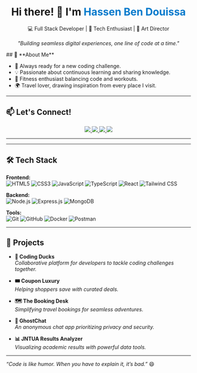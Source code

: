 

<h1 align="center">Hi there! 👋 I'm <span style="color:#007acc;">Hassen Ben Douissa</span></h1>

<p align="center">
  💻 Full Stack Developer | 🚀 Tech Enthusiast | 🎨 Art Director 
  <br><br>
  <em>"Building seamless digital experiences, one line of code at a time."</em>
</p>
## 🌟 **About Me**

- 🎯 Always ready for a new coding challenge.
- 💡 Passionate about continuous learning and sharing knowledge.
- 💪 Fitness enthusiast balancing code and workouts.
- 🌍 Travel lover, drawing inspiration from every place I visit.

---

## 📫 **Let's Connect!**

<p align="center">
  <a href="https://linkedin.com/in/yourprofile">
    <img src="https://img.shields.io/badge/-LinkedIn-0077B5?style=for-the-badge&logo=linkedin&logoColor=white">
  </a>
  <a href="https://hassenbendouiss.dev">
    <img src="https://img.shields.io/badge/Portfolio-FF4088?style=for-the-badge&logo=portfolio&logoColor=white">
  </a>
  <a href="mailto:hassen.bendoulissa@gmail.com">
    <img src="https://img.shields.io/badge/Email-EA4335?style=for-the-badge&logo=gmail&logoColor=white">
  </a>
  <a href="https://leetcode.com/yourprofile">
    <img src="https://img.shields.io/badge/LeetCode-FFA116?style=for-the-badge&logo=leetcode&logoColor=black">
  </a>
</p>

---
---

## 🛠 **Tech Stack**

**Frontend:**  
![HTML5](https://img.shields.io/badge/HTML5-E34F26?style=flat&logo=html5&logoColor=white) 
![CSS3](https://img.shields.io/badge/CSS3-1572B6?style=flat&logo=css3&logoColor=white) 
![JavaScript](https://img.shields.io/badge/JavaScript-F7DF1E?style=flat&logo=javascript&logoColor=black) 
![TypeScript](https://img.shields.io/badge/TypeScript-007ACC?style=flat&logo=typescript&logoColor=white) 
![React](https://img.shields.io/badge/React-61DAFB?style=flat&logo=react&logoColor=black) 
![Tailwind CSS](https://img.shields.io/badge/Tailwind_CSS-38B2AC?style=flat&logo=tailwind-css&logoColor=white)

**Backend:**  
![Node.js](https://img.shields.io/badge/Node.js-339933?style=flat&logo=node.js&logoColor=white) 
![Express.js](https://img.shields.io/badge/Express.js-000000?style=flat&logo=express&logoColor=white) 
![MongoDB](https://img.shields.io/badge/MongoDB-47A248?style=flat&logo=mongodb&logoColor=white)

**Tools:**  
![Git](https://img.shields.io/badge/Git-F05032?style=flat&logo=git&logoColor=white) 
![GitHub](https://img.shields.io/badge/GitHub-181717?style=flat&logo=github&logoColor=white) 
![Docker](https://img.shields.io/badge/Docker-2496ED?style=flat&logo=docker&logoColor=white) 
![Postman](https://img.shields.io/badge/Postman-FF6C37?style=flat&logo=postman&logoColor=white)

---

## 🚀 **Projects**

- **🦆 Coding Ducks**  
  *Collaborative platform for developers to tackle coding challenges together.*

- **🎟️ Coupon Luxury**  
  *Helping shoppers save with curated deals.*

- **🗺️ The Booking Desk**  
  *Simplifying travel bookings for seamless adventures.*

- **👻 GhostChat**  
  *An anonymous chat app prioritizing privacy and security.*

- **📊 JNTUA Results Analyzer**  
  *Visualizing academic results with powerful data tools.*

---



*“Code is like humor. When you have to explain it, it’s bad.”* 😄
